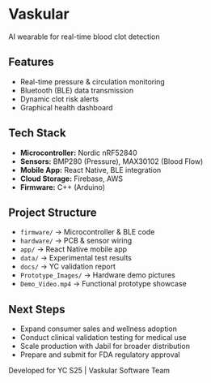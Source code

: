 # Vaskular
AI wearable for real-time blood clot detection

## Features
- Real-time pressure & circulation monitoring
- Bluetooth (BLE) data transmission
- Dynamic clot risk alerts
- Graphical health dashboard

## Tech Stack
- **Microcontroller:** Nordic nRF52840
- **Sensors:** BMP280 (Pressure), MAX30102 (Blood Flow)
- **Mobile App:** React Native, BLE integration
- **Cloud Storage:** Firebase, AWS
- **Firmware:** C++ (Arduino)

## Project Structure
- `firmware/` → Microcontroller & BLE code
- `hardware/` → PCB & sensor wiring
- `app/` → React Native mobile app
- `data/` → Experimental test results
- `docs/` → YC validation report
- `Prototype_Images/` → Hardware demo pictures
- `Demo_Video.mp4` → Functional prototype showcase


## Next Steps
- Expand consumer sales and wellness adoption
- Conduct clinical validation testing for medical use
- Scale production with Jabil for broader distribution
- Prepare and submit for FDA regulatory approval

Developed for YC S25 | Vaskular Software Team
